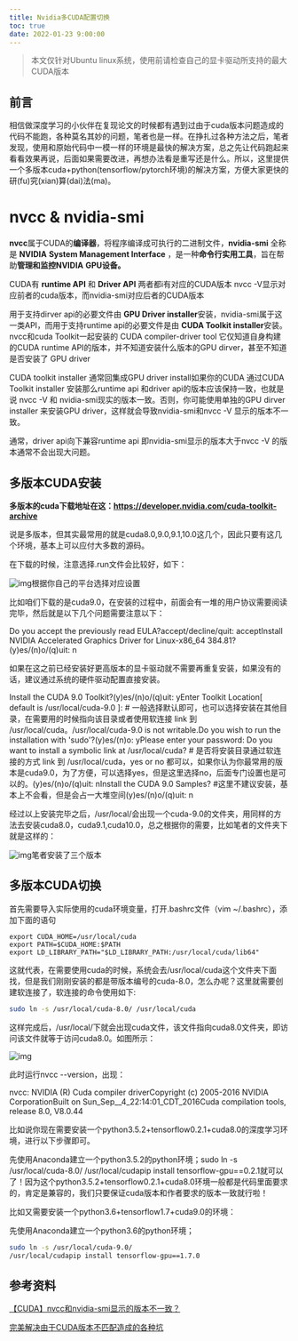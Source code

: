 ```yaml
---
title: Nvidia多CUDA配置切换
toc: true
date: 2022-01-23 9:00:00
---
```


> 本文仅针对Ubuntu linux系统，使用前请检查自己的显卡驱动所支持的最大CUDA版本

## 前言

相信做深度学习的小伙伴在复现论文的时候都有遇到过由于cuda版本问题造成的代码不能跑，各种莫名其妙的问题，笔者也是一样。在挣扎过各种方法之后，笔者发现，使用和原始代码中一模一样的环境是最快的解决方案，总之先让代码跑起来看看效果再说，后面如果需要改进，再想办法看是重写还是什么。所以，这里提供一个多版本cuda+python(tensorflow/pytorch环境)的解决方案，方便大家更快的研(fu)究(xian)算(dai)法(ma)。

# nvcc & nvidia-smi

**nvcc**属于CUDA的**编译器**，将程序编译成可执行的二进制文件，**nvidia-smi** 全称是 **NVIDIA**  **System Management Interface** ，是一种**命令行实用工具**，旨在帮助**管理和监控NVIDIA** **GPU设备。**

CUDA有 **runtime API** 和 **Driver API** 两者都i有对应的CUDA版本 nvcc -V显示对应前者的cuda版本，而nvidia-smi对应后者的CUDA版本

用于支持dirver api的必要文件由 **GPU Driver installer**安装，nvidia-smi属于这一类API，而用于支持runtime api的必要文件是由 **CUDA Toolkit installer**安装。 nvcc和cuda Toolkit一起安装的 CUDA compiler-driver tool 它仅知道自身构建的CUDA runtime API的版本，并不知道安装什么版本的GPU dirver，甚至不知道是否安装了 GPU driver

CUDA toolkit installer 通常回集成GPU driver install如果你的CUDA 通过CUDA Toolkit installer 安装那么runtime api 和driver api的版本应该保持一致，也就是说 nvcc -V 和 nvidia-smi现实的版本一致。否则，你可能使用单独的GPU dirver installer 来安装GPU driver，这样就会导致nvidia-smi和nvcc -V 显示的版本不一致。

通常，driver api向下兼容runtime api 即nvidia-smi显示的版本大于nvcc -V 的版本通常不会出现大问题。

## 多版本CUDA安装

**多版本的cuda下载地址在这：https://developer.nvidia.com/cuda-toolkit-archive**

说是多版本，但其实最常用的就是cuda8.0,9.0,9.1,10.0这几个，因此只要有这几个环境，基本上可以应付大多数的源码。

在下载的时候，注意选择.run文件会比较好，如下：

![img](https://gitee.com/y_kvm/img/raw/master/picture/20220123083749.jpeg)根据你自己的平台选择对应设置

比如咱们下载的是cuda9.0，在安装的过程中，前面会有一堆的用户协议需要阅读完毕，然后就是以下几个问题需要注意以下：

Do you accept the previously read EULA?accept/decline/quit: acceptInstall NVIDIA Accelerated Graphics Driver for Linux-x86_64 384.81?(y)es/(n)o/(q)uit: n 

如果在这之前已经安装好更高版本的显卡驱动就不需要再重复安装，如果没有的话，建议通过系统的硬件驱动配置直接安装。

Install the CUDA 9.0 Toolkit?(y)es/(n)o/(q)uit: yEnter Toolkit Location[ default is /usr/local/cuda-9.0 ]: # 一般选择默认即可，也可以选择安装在其他目录，在需要用的时候指向该目录或者使用软连接 link 到 /usr/local/cuda。/usr/local/cuda-9.0 is not writable.Do you wish to run the installation with 'sudo'?(y)es/(n)o: yPlease enter your password: Do you want to install a symbolic link at /usr/local/cuda? #  是否将安装目录通过软连接的方式 link 到 /usr/local/cuda，yes or no  都可以，如果你认为你最常用的版本是cuda9.0，为了方便，可以选择yes，但是这里选择no，后面专门设置也是可以的。(y)es/(n)o/(q)uit: nInstall the CUDA 9.0 Samples? #这里不建议安装，基本上不会看，但是会占一大堆空间(y)es/(n)o/(q)uit: n

经过以上安装完毕之后，/usr/local/会出现一个cuda-9.0的文件夹，用同样的方法去安装cuda8.0，cuda9.1,cuda10.0，总之根据你的需要，比如笔者的文件夹下就是这样的：

![img](https://pics7.baidu.com/feed/024f78f0f736afc3653418cafbbb69c2b6451288.jpeg?token=e5bd7ba2cd0901417fb21a275ae60784)笔者安装了三个版本

## 多版本CUDA切换

首先需要导入实际使用的cuda环境变量，打开.bashrc文件（vim ~/.bashrc），添加下面的语句

```
export CUDA_HOME=/usr/local/cuda 
export PATH=$CUDA_HOME:$PATH
export LD_LIBRARY_PATH="$LD_LIBRARY_PATH:/usr/local/cuda/lib64"
```

这就代表，在需要使用cuda的时候，系统会去/usr/local/cuda这个文件夹下面找，但是我们刚刚安装的都是带版本编号的cuda-8.0，怎么办呢？这里就需要创建软连接了，软连接的命令使用如下:

```bash
sudo ln -s /usr/local/cuda-8.0/ /usr/local/cuda
```

这样完成后，/usr/local/下就会出现cuda文件，该文件指向cuda8.0文件夹，即访问该文件就等于访问cuda8.0。如图所示：

![img](https://gitee.com/y_kvm/img/raw/master/picture/20220123083749.png)

此时运行nvcc --version，出现：

nvcc: NVIDIA (R) Cuda compiler driverCopyright (c) 2005-2016 NVIDIA CorporationBuilt on Sun_Sep__4_22:14:01_CDT_2016Cuda compilation tools, release 8.0, V8.0.44

比如说你现在需要安装一个python3.5.2+tensorflow0.2.1+cuda8.0的深度学习环境，进行以下步骤即可。

先使用Anaconda建立一个python3.5.2的python环境；sudo ln -s /usr/local/cuda-8.0/ /usr/local/cudapip install tensorflow-gpu==0.2.1就可以了！因为这个python3.5.2+tensorflow0.2.1+cuda8.0环境一般都是代码里面要求的，肯定是兼容的，我们只要保证cuda版本和作者要求的版本一致就行啦！

比如又需要安装一个python3.6+tensorflow1.7+cuda9.0的环境：

先使用Anaconda建立一个python3.6的python环境；

```bash
sudo ln -s /usr/local/cuda-9.0/ 
/usr/local/cudapip install tensorflow-gpu==1.7.0
```



## 参考资料

[【CUDA】nvcc和nvidia-smi显示的版本不一致？](https://www.jianshu.com/p/eb5335708f2a)

[完美解决由于CUDA版本不匹配造成的各种坑](https://baijiahao.baidu.com/s?id=1663920145053509733&wfr=spider&for=pc&qq-pf-to=pcqq.c2c)